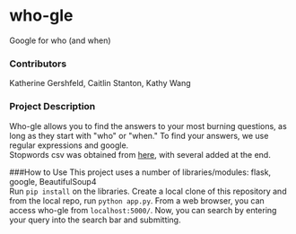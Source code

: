 # who-gle
Google for who (and when)<br>

### Contributors
Katherine Gershfeld, Caitlin Stanton, Kathy Wang<br>

### Project Description
Who-gle allows you to find the answers to your most burning questions, as long as they start with "who" or "when." To find your answers, we use regular expressions and google.<br>
Stopwords csv was obtained from <a href="https://code.google.com/p/anddl/downloads/detail?name=stopwords.csv">here</a>, with several added at the end.

###How to Use
This project uses a number of libraries/modules: flask, google, BeautifulSoup4<br>
Run `pip install` on the libraries.
Create a local clone of this repository and from the local repo, run `python app.py`. From a web browser, you can access who-gle from `localhost:5000/`. Now, you can search by entering your query into the search bar and submitting.
